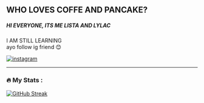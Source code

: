 
## WHO LOVES COFFE AND PANCAKE?  ##
##### HI EVERYONE, ITS ME **LISTA** AND LYLAC  #####
I AM STILL LEARNING 
<br> ayo follow ig friend 😊

<!-- display the social media buttons in your README -->
[![instagram](https://github.com/shikhar1020jais1/Git-Social/blob/master/Icons/Instagram.png (Instagram))][1]
<!-- To Link your profile to the media buttons -->
[1]: https://www.instagram.com/sheslylac/

<!-- Display my stats in README -->
---

### :fire: My Stats :
[![GitHub Streak](http://github-readme-streak-stats.herokuapp.com?user=sheslylac&theme=dark&background=000000)](https://git.io/streak-stats)



